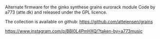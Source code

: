 Alternate firmware for the ginko synthese grains eurorack module
Code by a773 (atte.dk) and released under the GPL licence.

The collection is available on github: https://github.com/attejensen/grains

https://www.instagram.com/p/BBI0L4PmHXQ/?taken-by=a773music
